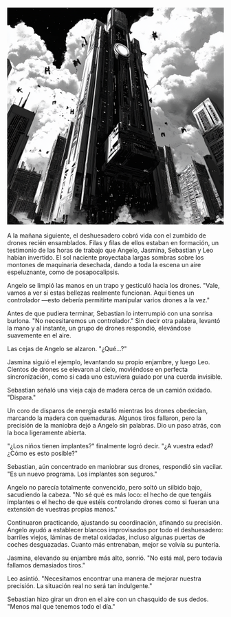 ![Edificio de la Inquisición](/assets/images/inquisition.png)


A la mañana siguiente, el deshuesadero cobró vida con el zumbido de drones recién ensamblados. Filas y filas de ellos estaban en formación, un testimonio de las horas de trabajo que Angelo, Jasmina, Sebastian y Leo habían invertido. El sol naciente proyectaba largas sombras sobre los montones de maquinaria desechada, dando a toda la escena un aire espeluznante, como de posapocalipsis.

Angelo se limpió las manos en un trapo y gesticuló hacia los drones. "Vale, vamos a ver si estas bellezas realmente funcionan. Aquí tienes un controlador —esto debería permitirte manipular varios drones a la vez."

Antes de que pudiera terminar, Sebastian lo interrumpió con una sonrisa burlona. "No necesitaremos un controlador." Sin decir otra palabra, levantó la mano y al instante, un grupo de drones respondió, elevándose suavemente en el aire.

Las cejas de Angelo se alzaron. "¿Qué...?"

Jasmina siguió el ejemplo, levantando su propio enjambre, y luego Leo. Cientos de drones se elevaron al cielo, moviéndose en perfecta sincronización, como si cada uno estuviera guiado por una cuerda invisible.

Sebastian señaló una vieja caja de madera cerca de un camión oxidado. "Dispara."

Un coro de disparos de energía estalló mientras los drones obedecían, marcando la madera con quemaduras. Algunos tiros fallaron, pero la precisión de la maniobra dejó a Angelo sin palabras. Dio un paso atrás, con la boca ligeramente abierta.

"¿Los niños tienen implantes?" finalmente logró decir. "¿A vuestra edad? ¿Cómo es esto posible?"

Sebastian, aún concentrado en maniobrar sus drones, respondió sin vacilar. "Es un nuevo programa. Los implantes son seguros."

Angelo no parecía totalmente convencido, pero soltó un silbido bajo, sacudiendo la cabeza. "No sé qué es más loco: el hecho de que tengáis implantes o el hecho de que estéis controlando drones como si fueran una extensión de vuestras propias manos."

Continuaron practicando, ajustando su coordinación, afinando su precisión. Angelo ayudó a establecer blancos improvisados por todo el deshuesadero: barriles viejos, láminas de metal oxidadas, incluso algunas puertas de coches desguazadas. Cuanto más entrenaban, mejor se volvía su puntería.

Jasmina, elevando su enjambre más alto, sonrió. "No está mal, pero todavía fallamos demasiados tiros."

Leo asintió. "Necesitamos encontrar una manera de mejorar nuestra precisión. La situación real no será tan indulgente."

Sebastian hizo girar un dron en el aire con un chasquido de sus dedos. "Menos mal que tenemos todo el día."